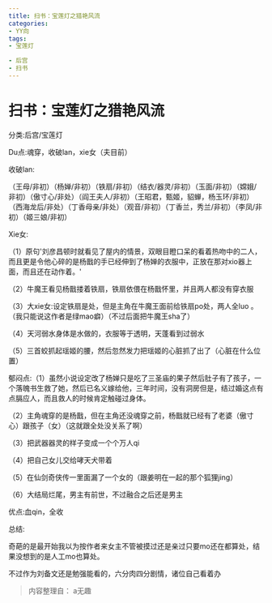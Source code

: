 ```yaml
---
title: 扫书：宝莲灯之猎艳风流
categories:
- YY向
tags:
- 宝莲灯

- 后宫
- 扫书
---
```

# 扫书：宝莲灯之猎艳风流
分类:后宫/宝莲灯

Du点:魂穿，收破lan，xie女（夫目前）

收破lan:

（王母/非初）（杨婵/非初）（铁扇/非初）（结衣/器灵/非初）（玉面/非初）（嫦娥/非初）（傲寸心/非处）（阎王夫人/非初）（王昭君，甄姬，貂蝉，杨玉环/非初）（西海龙后/非处）（丁香母亲/非处）（观音/非初）（丁香兰，秀兰/非初）（李凤/非初）（姬三娘/非初）

Xie女:

（1）原句'刘彦昌顿时就看见了屋内的情景，双眼目瞪口呆的看着热吻中的二人，而且更是令他心碎的是杨戬的手已经伸到了杨婵的衣服中，正放在那对xio器上面，而且还在动作着。'

（2）牛魔王看见杨戬搂着铁扇，铁扇依偎在杨戬怀里，并且两人都没有穿衣服

（3）大xie女:设定铁扇是处，但是主角在牛魔王面前给铁扇po处，两人全luo
。（我只能说这作者是绿mao癖）（不过后面把牛魔王sha了）

（4）天河弱水身体是水做的，衣服等于透明，天蓬看到过弱水

（5）三首蛟抓起瑶姬的腰，然后忽然发力把瑶姬的心脏抓了出了（心脏在什么位置）

郁闷点:（1）虽然小说设定改了杨婵只是吃了三圣庙的果子然后肚子有了孩子，一个落魄书生救了她，然后已名义嫁给他，三年时间，没有洞房但是，结过婚这点有点膈应人，而且救人的时候肯定触碰过身体。

（2）主角魂穿的是杨戬，但在主角还没魂穿之前，杨戬就已经有了老婆（傲寸心）跟孩子（女）（这就跟全处没关系了啊）

（3）把武器器灵的样子变成一个个万人qi

（4）把自己女儿交给哮天犬带着

（5）在仙剑奇侠传一里面漏了一个女的（跟姜明在一起的那个狐狸jing）

（6）大结局烂尾，男主有前世，不过融合之后还是男主

优点:血qin，全收

总结:

奇葩的是最开始我以为按作者来女主不管被摸过还是亲过只要mo还在都算处，结果没想到的是人工mo也算处。

不过作为刘备文还是勉强能看的，六分肉四分剧情，诸位自己看着办


> 内容整理自： a无趣